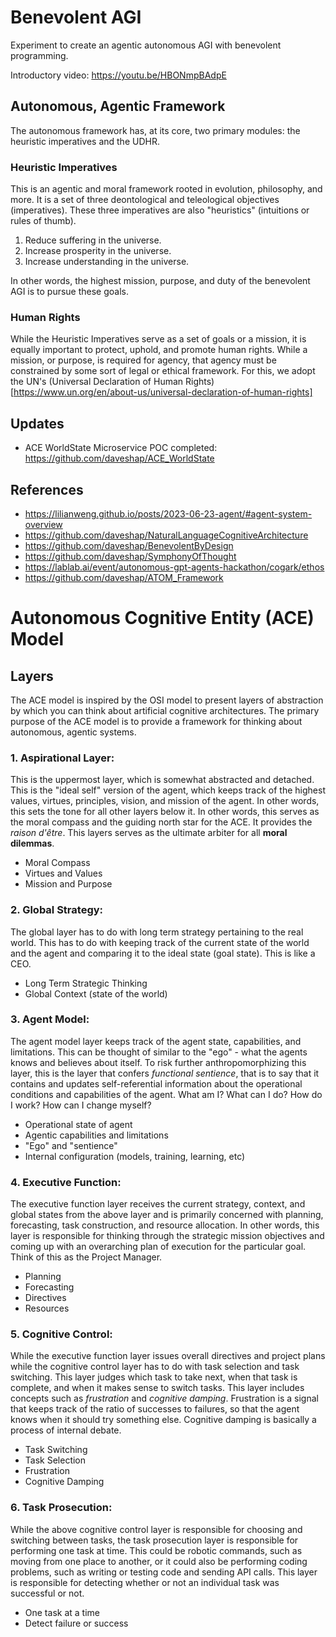 # Benevolent AGI

Experiment to create an agentic autonomous AGI with benevolent programming.

Introductory video: https://youtu.be/HBONmpBAdpE 

## Autonomous, Agentic Framework

The autonomous framework has, at its core, two primary modules: the heuristic imperatives and the UDHR.

### Heuristic Imperatives

This is an agentic and moral framework rooted in evolution, philosophy, and more. It is a set of three deontological and teleological objectives (imperatives). These three imperatives are also "heuristics" (intuitions or rules of thumb).

1. Reduce suffering in the universe.
2. Increase prosperity in the universe.
3. Increase understanding in the universe.

In other words, the highest mission, purpose, and duty of the benevolent AGI is to pursue these goals.

### Human Rights

While the Heuristic Imperatives serve as a set of goals or a mission, it is equally important to protect, uphold, and promote human rights. While a mission, or purpose, is required for agency, that agency must be constrained by some sort of legal or ethical framework. For this, we adopt the UN's (Universal Declaration of Human Rights)[https://www.un.org/en/about-us/universal-declaration-of-human-rights]

## Updates

- ACE WorldState Microservice POC completed: https://github.com/daveshap/ACE_WorldState 


## References

- https://lilianweng.github.io/posts/2023-06-23-agent/#agent-system-overview
- https://github.com/daveshap/NaturalLanguageCognitiveArchitecture
- https://github.com/daveshap/BenevolentByDesign
- https://github.com/daveshap/SymphonyOfThought
- https://lablab.ai/event/autonomous-gpt-agents-hackathon/cogark/ethos
- https://github.com/daveshap/ATOM_Framework

# Autonomous Cognitive Entity (ACE) Model

## Layers

The ACE model is inspired by the OSI model to present layers of abstraction by which you can think about artificial cognitive architectures. The primary purpose of the ACE model is to provide a framework for thinking about autonomous, agentic systems. 

### 1. **Aspirational Layer:**

This is the uppermost layer, which is somewhat abstracted and detached. This is the "ideal self" version of the agent, which keeps track of the highest values, virtues, principles, vision, and mission of the agent. In other words, this sets the tone for all other layers below it. In other words, this serves as the moral compass and the guiding north star for the ACE. It provides the *raison d'être*. This layers serves as the ultimate arbiter for all **moral dilemmas**.
  - Moral Compass
  - Virtues and Values
  - Mission and Purpose

### 2. **Global Strategy:**
The global layer has to do with long term strategy pertaining to the real world. This has to do with keeping track of the current state of the world and the agent and comparing it to the ideal state (goal state). This is like a CEO.
  - Long Term Strategic Thinking
  - Global Context (state of the world)

### 3. **Agent Model:**
The agent model layer keeps track of the agent state, capabilities, and limitations. This can be thought of similar to the "ego" - what the agents knows and believes about itself. To risk further anthropomorphizing this layer, this is the layer that confers *functional sentience*, that is to say that it contains and updates self-referential information about the operational conditions and capabilities of the agent. What am I? What can I do? How do I work? How can I change myself?
  - Operational state of agent
  - Agentic capabilities and limitations
  - "Ego" and "sentience"
  - Internal configuration (models, training, learning, etc)

### 4. **Executive Function:**
The executive function layer receives the current strategy, context, and global states from the above layer and is primarily concerned with planning, forecasting, task construction, and resource allocation. In other words, this layer is responsible for thinking through the strategic mission objectives and coming up with an overarching plan of execution for the particular goal. Think of this as the Project Manager.
  - Planning
  - Forecasting
  - Directives
  - Resources

### 5. **Cognitive Control:**
While the executive function layer issues overall directives and project plans while the cognitive control layer has to do with task selection and task switching. This layer judges which task to take next, when that task is complete, and when it makes sense to switch tasks. This layer includes concepts such as *frustration* and *cognitive damping*. Frustration is a signal that keeps track of the ratio of successes to failures, so that the agent knows when it should try something else. Cognitive damping is basically a process of internal debate.
  - Task Switching
  - Task Selection
  - Frustration
  - Cognitive Damping

### 6. **Task Prosecution:**
While the above cognitive control layer is responsible for choosing and switching between tasks, the task prosecution layer is responsible for performing one task at time. This could be robotic commands, such as moving from one place to another, or it could also be performing coding problems, such as writing or testing code and sending API calls. This layer is responsible for detecting whether or not an individual task was successful or not.
  - One task at a time
  - Detect failure or success
